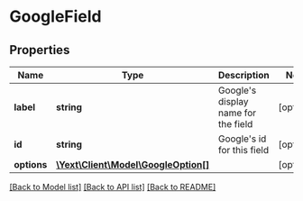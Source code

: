 # GoogleField

## Properties
Name | Type | Description | Notes
------------ | ------------- | ------------- | -------------
**label** | **string** | Google&#39;s display name for the field | [optional] 
**id** | **string** | Google&#39;s id for this field | [optional] 
**options** | [**\Yext\Client\Model\GoogleOption[]**](GoogleOption.md) |  | [optional] 

[[Back to Model list]](../README.md#documentation-for-models) [[Back to API list]](../README.md#documentation-for-api-endpoints) [[Back to README]](../README.md)


